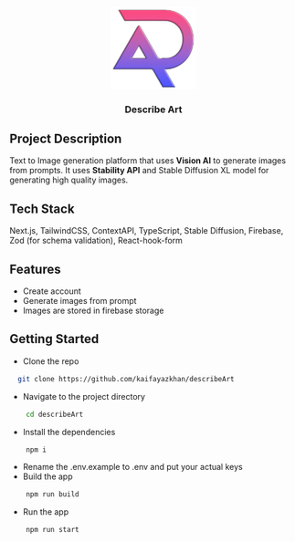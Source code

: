 <p align="center">
  <a href="https://describe-art.vercel.app/" title="Describe Art">
    <img src="public/assets/logo-1.webp" alt="Describe Art logo" width="150" />
  </a>
</p>

<h3 align="center">Describe Art</h3>




## Project Description
Text to Image generation platform that uses **Vision AI** to generate images from prompts. It uses **Stability API** and Stable Diffusion XL model for generating high quality images.


## Tech Stack

Next.js, TailwindCSS, ContextAPI, TypeScript, Stable Diffusion, Firebase, Zod (for schema validation), React-hook-form


## Features

- Create account
- Generate images from prompt
- Images are stored in firebase storage



## Getting Started

- Clone the repo
```bash
  git clone https://github.com/kaifayazkhan/describeArt
```
- Navigate to the project directory
```bash
    cd describeArt
```
- Install the dependencies
```bash
    npm i
```
- Rename the .env.example to .env and put your actual keys
- Build the app
```bash
    npm run build
```
- Run the app
```bash
    npm run start
```
